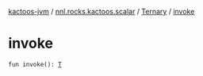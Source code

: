 [kactoos-jvm](../../index.md) / [nnl.rocks.kactoos.scalar](../index.md) / [Ternary](index.md) / [invoke](./invoke.md)

# invoke

`fun invoke(): `[`T`](index.md#T)